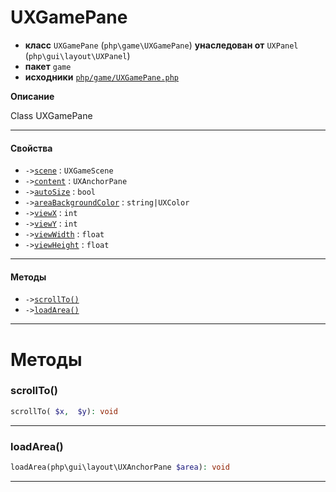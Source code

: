 # UXGamePane

- **класс** `UXGamePane` (`php\game\UXGamePane`) **унаследован от** `UXPanel` (`php\gui\layout\UXPanel`)
- **пакет** `game`
- **исходники** [`php/game/UXGamePane.php`](./src/main/resources/JPHP-INF/sdk/php/game/UXGamePane.php)

**Описание**

Class UXGamePane

---

#### Свойства

- `->`[`scene`](#prop-scene) : `UXGameScene`
- `->`[`content`](#prop-content) : `UXAnchorPane`
- `->`[`autoSize`](#prop-autosize) : `bool`
- `->`[`areaBackgroundColor`](#prop-areabackgroundcolor) : `string|UXColor`
- `->`[`viewX`](#prop-viewx) : `int`
- `->`[`viewY`](#prop-viewy) : `int`
- `->`[`viewWidth`](#prop-viewwidth) : `float`
- `->`[`viewHeight`](#prop-viewheight) : `float`

---

#### Методы

- `->`[`scrollTo()`](#method-scrollto)
- `->`[`loadArea()`](#method-loadarea)

---
# Методы

<a name="method-scrollto"></a>

### scrollTo()
```php
scrollTo( $x,  $y): void
```

---

<a name="method-loadarea"></a>

### loadArea()
```php
loadArea(php\gui\layout\UXAnchorPane $area): void
```

---
